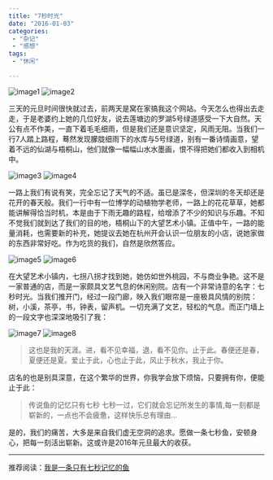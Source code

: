 ```yaml
---
title: "7秒时光"
date: "2016-01-03"
categories:
 - "杂记"
 - "感想"
tags:
 - "休闲"

---
```


![image1](/static/images/7stime/IMG_8337.jpg)
![image2](/static/images/7stime/IMG_8235.jpg)

三天的元旦时间很快就过去，前两天是窝在家搞我这个网站。今天怎么也得出去走走，于是老婆约上她的几位好友，说去莲塘边的罗湖5号绿道感受一下大自然。天公有点不作美，一直下着毛毛细雨，但是我们还是意识坚定，风雨无阻。当我们一行7人踏上路程，蓦然发现朦胧细雨下的水库与5号绿道，别有一番诗情画意，望着不远的仙湖与梧桐山，他们就像一幅幅山水水墨画，恨不得把她们都收入到相机中。

![image3](/static/images/7stime/IMG_8220.jpg)
![image4](/static/images/7stime/IMG_8364.jpg)

一路上我们有说有笑，完全忘记了天气的不适。虽已是深冬，但深圳的冬天却还是花开的春天般。我们一行中有一位博学的动植物学老师，一路上的花花草草，她都能讲解得恰当时机，本是由于下雨无趣的路程，给增添了不少的知识与乐趣。不知不觉我们就到达了我们的目的地，梧桐山下的大望艺术小镇。正值中午，一路的能量消耗，也需要新的补充，她提议去她在杭州开会认识一位朋友的小店，说她家做的东西非常好吃。作为吃货的我们，自然是欣然答应。

![image5](/static/images/7stime/IMG_8365.jpg)
![image6](/static/images/7stime/IMG_8318.jpg)

在大望艺术小镇内，七拐八拐才找到她，她仿如世外桃园，不与商业争艳。这不是一家普通的店，而是一家颇具文艺气息的休闲别院。店有一个非常诗意的名字：七秒时光。当我们推开门，经过一段门廊，映入我们眼帘是一座极具风情的别院：树，小溪，茶亭，书，钟表，留声机。一切充满了文艺，轻松的气息。而正门墙上的一段文字也深深地吸引了我：

![image7](/static/images/7stime/IMG_8366.jpg)
![image8](/static/images/7stime/IMG_8271.jpg)

> 这也是我的天涯。进，看不见幸福，退，看不见你。止于此。春便还是春，夏便还是夏。爱止于此，心也止于此，风止于秋水，我止于你。

店名的也是别具深意，在这个繁华的世界，你我学会放下烦恼，只要拥有你，便能止于此：

> 传说鱼的记忆只有七秒 七秒一过，它们就会忘记所发生的事情,每一刻都是崭新的，一点也不会疲惫，这样快乐总有理由...

是的，我们的痛苦，大多是来自我们虚无空洞的追求。愿做一条七秒鱼，安顿身心，把每一刻活出崭新。这或许是2016年元旦最大的收获。

---

推荐阅读：[我是一条只有七秒记忆的鱼](http:/book.douban.com/subject/24705311/)
